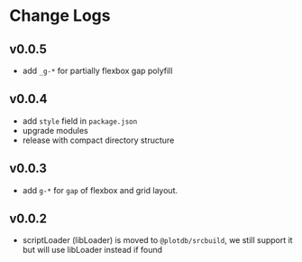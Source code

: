 # Change Logs

## v0.0.5

 - add `_g-*` for partially flexbox gap polyfill


## v0.0.4

 - add `style` field in `package.json`
 - upgrade modules
 - release with compact directory structure


## v0.0.3

 - add `g-*` for  `gap` of flexbox and grid layout.


## v0.0.2

 - scriptLoader (libLoader) is moved to `@plotdb/srcbuild`, we still support it but will use libLoader instead if found


